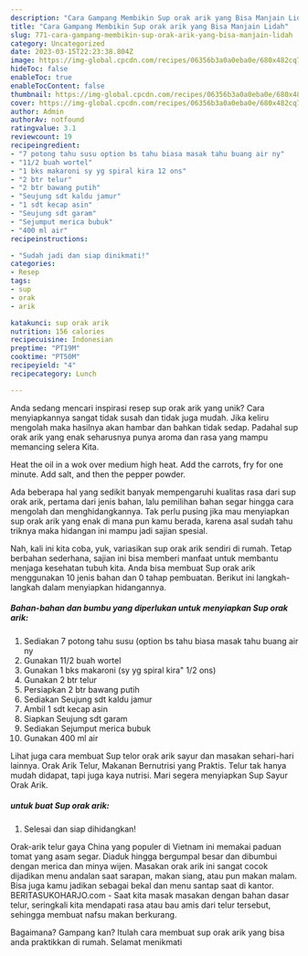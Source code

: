 ```yaml
---
description: "Cara Gampang Membikin Sup orak arik yang Bisa Manjain Lidah"
title: "Cara Gampang Membikin Sup orak arik yang Bisa Manjain Lidah"
slug: 771-cara-gampang-membikin-sup-orak-arik-yang-bisa-manjain-lidah
category: Uncategorized
date: 2023-03-15T22:23:38.804Z
image: https://img-global.cpcdn.com/recipes/06356b3a0a0eba0e/680x482cq70/sup-orak-arik-foto-resep-utama.jpg
hideToc: false
enableToc: true
enableTocContent: false
thumbnail: https://img-global.cpcdn.com/recipes/06356b3a0a0eba0e/680x482cq70/sup-orak-arik-foto-resep-utama.jpg
cover: https://img-global.cpcdn.com/recipes/06356b3a0a0eba0e/680x482cq70/sup-orak-arik-foto-resep-utama.jpg
author: Admin
authorAv: notfound
ratingvalue: 3.1
reviewcount: 19
recipeingredient:
- "7 potong tahu susu option bs tahu biasa masak tahu buang air ny"
- "11/2 buah wortel"
- "1 bks makaroni sy yg spiral kira 12 ons"
- "2 btr telur"
- "2 btr bawang putih"
- "Seujung sdt kaldu jamur"
- "1 sdt kecap asin"
- "Seujung sdt garam"
- "Sejumput merica bubuk"
- "400 ml air"
recipeinstructions:

- "Sudah jadi dan siap dinikmati!"
categories:
- Resep
tags:
- sup
- orak
- arik

katakunci: sup orak arik 
nutrition: 156 calories
recipecuisine: Indonesian
preptime: "PT19M"
cooktime: "PT50M"
recipeyield: "4"
recipecategory: Lunch

---
```





Anda sedang mencari inspirasi resep sup orak arik yang unik? Cara menyiapkannya sangat tidak susah dan tidak juga mudah. Jika keliru mengolah maka hasilnya akan hambar dan bahkan tidak sedap. Padahal sup orak arik yang enak seharusnya punya aroma dan rasa yang mampu memancing selera Kita.





Heat the oil in a wok over medium high heat. Add the carrots, fry for one minute. Add salt, and then the pepper powder.

Ada beberapa hal yang sedikit banyak mempengaruhi kualitas rasa dari sup orak arik, pertama dari jenis bahan, lalu pemilihan bahan segar hingga cara mengolah dan menghidangkannya. Tak perlu pusing jika mau menyiapkan sup orak arik yang enak di mana pun kamu berada, karena asal sudah tahu triknya maka hidangan ini mampu jadi sajian spesial.






Nah, kali ini kita coba, yuk, variasikan sup orak arik sendiri di rumah. Tetap berbahan sederhana, sajian ini bisa memberi manfaat untuk membantu menjaga kesehatan tubuh kita. Anda bisa membuat Sup orak arik menggunakan 10 jenis bahan dan 0 tahap pembuatan. Berikut ini langkah-langkah dalam menyiapkan hidangannya.

<!--inarticleads1-->

##### Bahan-bahan dan bumbu yang diperlukan untuk menyiapkan Sup orak arik:

1. Sediakan 7 potong tahu susu (option bs tahu biasa masak tahu buang air ny
1. Gunakan 11/2 buah wortel
1. Gunakan 1 bks makaroni (sy yg spiral kira&#34; 1/2 ons)
1. Gunakan 2 btr telur
1. Persiapkan 2 btr bawang putih
1. Sediakan Seujung sdt kaldu jamur
1. Ambil 1 sdt kecap asin
1. Siapkan Seujung sdt garam
1. Sediakan Sejumput merica bubuk
1. Gunakan 400 ml air


Lihat juga cara membuat Sup telor orak arik sayur dan masakan sehari-hari lainnya. Orak Arik Telur, Makanan Bernutrisi yang Praktis. Telur tak hanya mudah didapat, tapi juga kaya nutrisi. Mari segera menyiapkan Sup Sayur Orak Arik. 

<!--inarticleads2-->

#####  untuk buat Sup orak arik:


1. Selesai dan siap dihidangkan!

Orak-arik telur gaya China yang populer di Vietnam ini memakai paduan tomat yang asam segar. Diaduk hingga bergumpal besar dan dibumbui dengan merica dan minya wijen. Masakan orak arik ini sangat cocok dijadikan menu andalan saat sarapan, makan siang, atau pun makan malam. Bisa juga kamu jadikan sebagai bekal dan menu santap saat di kantor. BERITASUKOHARJO.com - Saat kita masak masakan dengan bahan dasar telur, seringkali kita mendapati rasa atau bau amis dari telur tersebut, sehingga membuat nafsu makan berkurang. 

Bagaimana? Gampang kan? Itulah cara membuat sup orak arik yang bisa anda praktikkan di rumah. Selamat menikmati

